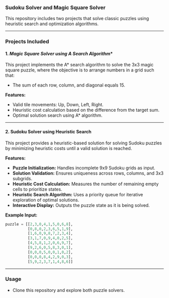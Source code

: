 
### Sudoku Solver and Magic Square Solver  

This repository includes two projects that solve classic puzzles using heuristic search and optimization algorithms.

---

### **Projects Included**  

#### 1. **Magic Square Solver using A* Search Algorithm**  
This project implements the A* search algorithm to solve the 3x3 magic square puzzle, where the objective is to arrange numbers in a grid such that:  
- The sum of each row, column, and diagonal equals 15.  

**Features:**  
- Valid tile movements: Up, Down, Left, Right.  
- Heuristic cost calculation based on the difference from the target sum.  
- Optimal solution search using A* algorithm.  

---

#### 2. **Sudoku Solver using Heuristic Search**  
This project provides a heuristic-based solution for solving Sudoku puzzles by minimizing heuristic costs until a valid solution is reached.  

**Features:**  
- **Puzzle Initialization:** Handles incomplete 9x9 Sudoku grids as input.  
- **Solution Validation:** Ensures uniqueness across rows, columns, and 3x3 subgrids.  
- **Heuristic Cost Calculation:** Measures the number of remaining empty cells to prioritize states.  
- **Heuristic Search Algorithm:** Uses a priority queue for iterative exploration of optimal solutions.  
- **Interactive Display:** Outputs the puzzle state as it is being solved.  

**Example Input:**  
```python
puzzle = [[2,3,0,4,1,5,0,6,8], 
          [0,8,0,2,3,6,5,1,9],
          [1,6,0,9,8,7,2,3,4],
          [3,1,7,0,9,4,0,2,5],
          [4,5,8,1,2,0,6,9,7], 
          [9,2,6,0,5,8,3,0,1],
          [0,0,0,5,0,0,1,0,2],
          [0,0,0,8,4,2,9,0,3],
          [5,9,2,3,7,1,4,8,6]]
```  

---

### **Usage**  
- Clone this repository and explore both puzzle solvers.  

